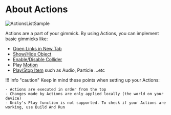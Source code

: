 # About Actions

![ActionsListSample](img/ActionsListSample.jpg)

Actions are a part of your gimmick.
By using Actions, you can implement basic gimmicks like:

- [Open Links in New Tab](./Web/Openweb.md)
- [Show/Hide Object](./Object/ShowHideObject.md)
- [Enable/Disable Collider](./Node/EnableDisableCollider.md)
- Play [Motion](./Motion/Motion.md)
- [Play/Stop Item](./Item/PlayStopItem.md) such as Audio, Particle ...etc

!!! info "caution"
    Keep in mind these points when setting up your Actions:

    - Actions are executed in order from the top
    - Changes made by Actions are only applied locally (the world on your device)
    - Unity's Play function is not supported. To check if your Actions are working, use Build And Run